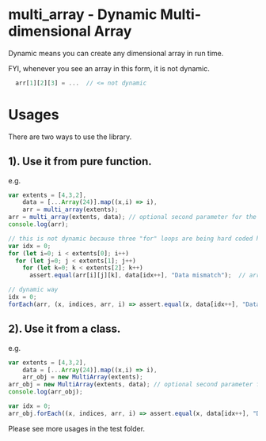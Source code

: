 # multi_array - Dynamic Multi-dimensional Array
Dynamic means you can create any dimensional array in run time.

FYI, whenever you see an array in this form, it is not dynamic.
```javascript
  arr[1][2][3] = ...  // <= not dynamic
```

# Usages
There are two ways to use the library.

## 1). Use it from pure function.
e.g.
```javascript
var extents = [4,3,2],
    data = [...Array(24)].map((x,i) => i),
    arr = multi_array(extents);
arr = multi_array(extents, data); // optional second parameter for the data.
console.log(arr);

// this is not dynamic because three "for" loops are being hard coded here.
var idx = 0;
for (let i=0; i < extents[0]; i++)
  for (let j=0; j < extents[1]; j++)
    for (let k=0; k < extents[2]; k++)
      assert.equal(arr[i][j][k], data[idx++], "Data mismatch");  // arr[][][] is not dynamic.

// dynamic way
idx = 0;
forEach(arr, (x, indices, arr, i) => assert.equal(x, data[idx++], "Data mismatch"));
```

## 2). Use it from a class.
e.g.
```javascript
var extents = [4,3,2],
    data = [...Array(24)].map((x,i) => i),
    arr_obj = new MultiArray(extents);
arr_obj = new MultiArray(extents, data); // optional second parameter for the data.
console.log(arr_obj);

var idx = 0;
arr_obj.forEach((x, indices, arr, i) => assert.equal(x, data[idx++], "Data mismatch"));
```
Please see more usages in the test folder.
